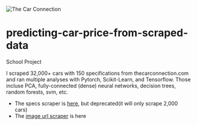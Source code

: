 ![The Car Connection](https://www.globenewswire.com/news-release/logo/491781/0/491781.png)
# predicting-car-price-from-scraped-data
School Project

I scraped 32,000+ cars with 150 specifications from thecarconnection.com and ran multiple analyses with Pytorch, Scikit-Learn, and Tensorflow. Those incluse PCA, fully-connected (dense) neural networks, decision trees, random forests, svm, etc.

- The specs scraper is [here](https://github.com/nicolas-gervais/predicting-car-price-from-scraped-data/blob/master/scraping), but deprecated(it will only scrape 2,000 cars)
- The [image url scraper](https://github.com/nicolas-gervais/predicting-car-price-from-scraped-data/blob/master/image-scraper) is here
